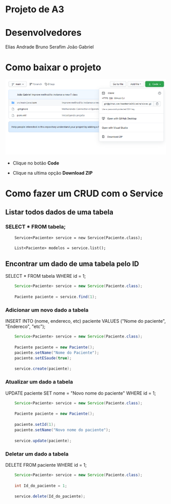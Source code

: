 # Projeto de A3

# Desenvolvedores

Elias Andrade
Bruno Serafim
João Gabriel

# Como baixar o projeto

![Baixar projeto](baixar.png)
- Clique no botão **Code**

- Clique na ultima opção **Download ZIP**


# Como fazer um CRUD com o Service

## Listar todos dados de uma tabela
### SELECT * FROM tabela;
```
    Service<Paciente> service = new Service(Paciente.class);

    List<Paciente> modelos = service.list();
```

## Encontrar um dado de uma tabela pelo ID
SELECT * FROM tabela WHERE id = 1;
```java
    Service<Paciente> service = new Service(Paciente.class);

    Paciente paciente = service.find(1);
```

### Adicionar um novo dado a tabela
INSERT INTO (nome, endereco, etc) paciente VALUES ("Nome do paciente", "Endereco", "etc");
```java
    Service<Paciente> service = new Service(Paciente.class);

    Paciente paciente = new Paciente();
    paciente.setName("Nome do Paciente");
    paciente.setESaude(true);

    service.create(paciente);
```

### Atualizar um dado a tabela
UPDATE paciente SET nome = "Novo nome do paciente" WHERE id = 1;
```java
    Service<Paciente> service = new Service(Paciente.class);

    Paciente paciente = new Paciente();

    paciente.setId(1);
    paciente.setName("Novo nome do paciente");

    service.update(paciente);
```

### Deletar um dado a tabela
DELETE FROM paciente WHERE id = 1;
```java
    Service<Paciente> service = new Service(Paciente.class);

    int Id_do_paciente = 1;

    service.delete(Id_do_paciente);
```






